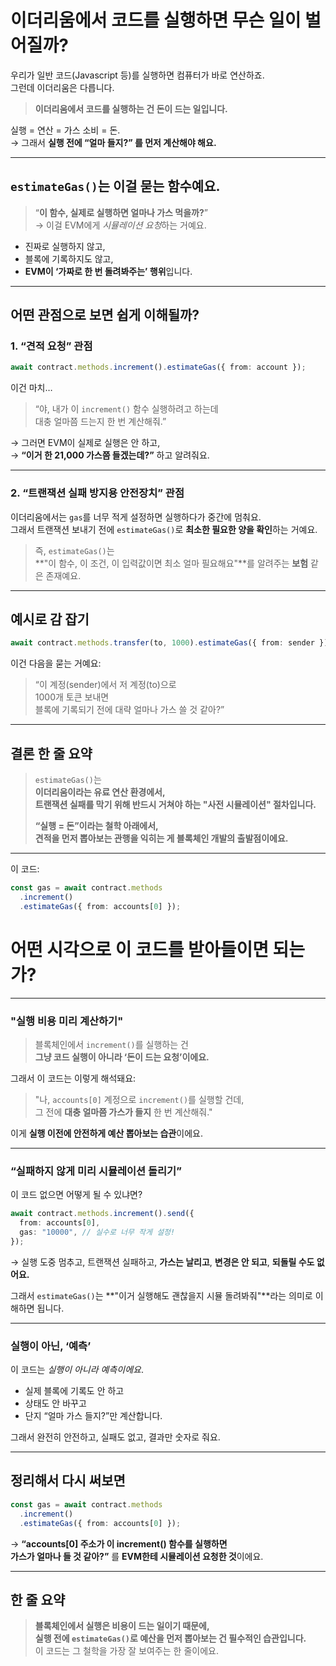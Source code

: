 # 이더리움에서 코드를 실행하면 무슨 일이 벌어질까?

우리가 일반 코드(Javascript 등)를 실행하면 컴퓨터가 바로 연산하죠.  
그런데 이더리움은 다릅니다.

> **이더리움에서 코드를 실행하는 건 돈이 드는 일입니다.**

실행 = 연산 = 가스 소비 = 돈.  
→ 그래서 **실행 전에 “얼마 들지?” 를 먼저 계산해야 해요.**

---

## `estimateGas()`는 이걸 묻는 함수예요.

> “**이 함수, 실제로 실행하면 얼마나 가스 먹을까?**”  
> → 이걸 EVM에게 *시뮬레이션 요청*하는 거예요.

- 진짜로 실행하지 않고,
- 블록에 기록하지도 않고,
- **EVM이 ‘가짜로 한 번 돌려봐주는’ 행위**입니다.

---

## 어떤 관점으로 보면 쉽게 이해될까?

### 1. **“견적 요청” 관점**

```ts
await contract.methods.increment().estimateGas({ from: account });
```

이건 마치…

> “야, 내가 이 `increment()` 함수 실행하려고 하는데  
> 대충 얼마쯤 드는지 한 번 계산해줘.”

→ 그러면 EVM이 실제로 실행은 안 하고,  
→ **“이거 한 21,000 가스쯤 들겠는데?”** 하고 알려줘요.

---

### 2. **“트랜잭션 실패 방지용 안전장치” 관점**

이더리움에서는 `gas`를 너무 적게 설정하면 실행하다가 중간에 멈춰요.  
그래서 트랜잭션 보내기 전에 `estimateGas()`로 **최소한 필요한 양을 확인**하는 거예요.

> 즉, `estimateGas()`는  
> **"이 함수, 이 조건, 이 입력값이면 최소 얼마 필요해요"**를 알려주는 **보험** 같은 존재예요.

---

## 예시로 감 잡기

```ts
await contract.methods.transfer(to, 1000).estimateGas({ from: sender });
```

이건 다음을 묻는 거예요:

> “이 계정(sender)에서 저 계정(to)으로  
> 1000개 토큰 보내면  
> 블록에 기록되기 전에 대략 얼마나 가스 쓸 것 같아?”

---

## 결론 한 줄 요약

> `estimateGas()`는  
> **이더리움이라는 유료 연산 환경에서,  
> 트랜잭션 실패를 막기 위해 반드시 거쳐야 하는 "사전 시뮬레이션" 절차입니다.**
>
> **“실행 = 돈”이라는 철학 아래에서,  
> 견적을 먼저 뽑아보는 관행을 익히는 게 블록체인 개발의 출발점이에요.**

---

이 코드:

```ts
const gas = await contract.methods
  .increment()
  .estimateGas({ from: accounts[0] });
```

# 어떤 시각으로 이 코드를 받아들이면 되는가?

---

### **"실행 비용 미리 계산하기"**

> 블록체인에서 `increment()`를 실행하는 건  
> **그냥 코드 실행이 아니라 ‘돈이 드는 요청’이에요.**

그래서 이 코드는 이렇게 해석돼요:

> "나, `accounts[0]` 계정으로 `increment()`를 실행할 건데,  
> 그 전에 **대충 얼마쯤 가스가 들지** 한 번 계산해줘."

이게 **실행 이전에 안전하게 예산 뽑아보는 습관**이에요.

---

### **“실패하지 않게 미리 시뮬레이션 돌리기”**

이 코드 없으면 어떻게 될 수 있냐면?

```ts
await contract.methods.increment().send({
  from: accounts[0],
  gas: "10000", // 실수로 너무 작게 설정!
});
```

→ 실행 도중 멈추고, 트랜잭션 실패하고, **가스는 날리고**, **변경은 안 되고**, **되돌릴 수도 없어요.**

그래서 `estimateGas()`는 **"이거 실행해도 괜찮을지 시뮬 돌려봐줘"**라는 의미로 이해하면 됩니다.

---

### **실행이 아닌, ‘예측’**

이 코드는 _실행이 아니라_ _예측이에요_.

- 실제 블록에 기록도 안 하고
- 상태도 안 바꾸고
- 단지 “얼마 가스 들지?”만 계산합니다.

그래서 완전히 안전하고, 실패도 없고, 결과만 숫자로 줘요.

---

## 정리해서 다시 써보면

```ts
const gas = await contract.methods
  .increment()
  .estimateGas({ from: accounts[0] });
```

→ **“accounts[0] 주소가 이 increment() 함수를 실행하면  
가스가 얼마나 들 것 같아?”** 를 **EVM한테 시뮬레이션 요청한 것**이에요.

---

## 한 줄 요약

> **블록체인에서 실행은 비용이 드는 일이기 때문에,  
> 실행 전에 `estimateGas()`로 예산을 먼저 뽑아보는 건 필수적인 습관입니다.**  
> 이 코드는 그 철학을 가장 잘 보여주는 한 줄이에요.
